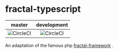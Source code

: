# fractal-typescript

| master | development |
| :---:  | :----------:|
|![CircleCI](https://circleci.com/gh/Dakesi95/fractal-typescript.svg?style=svg&circle-token=e5487cad6b8f556625394d66411eb41d4f739f58) | ![CircleCI](https://circleci.com/gh/Dakesi95/fractal-typescript.svg?branch=development&style=svg&circle-token=e5487cad6b8f556625394d66411eb41d4f739f58)|

An adaptation of the famous php [fractal-framework](https://github.com/thephpleague/fractal) .
